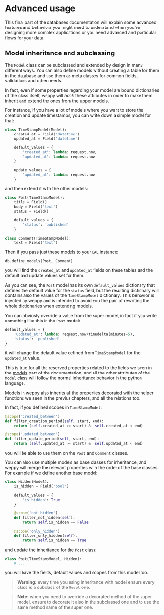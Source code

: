 Advanced usage
==============

This final part of the databases documentation will explain some advanced features and behaviors you might need to understand when you're designing more complex applications or you need advanced and particular flows for your data.

Model inheritance and subclassing
---------------------------------

The `Model` class can be subclassed and extended by design in many different ways. You can also define models without creating a table for them in the database and use them as meta classes for common fields, validations and other needs.

In fact, even if some properties regarding your model are bound dictionaries of the class itself, weppy will *hack* these attributes in order to make them inherit and extend the ones from the upper models.

For instance, if you have a lot of models where you want to store the creation and update timestamps, you can write down a simple model for that:

```python
class TimeStampModel(Model):
    created_at = Field('datetime')
    updated_at = Field('datetime')

    default_values = {
        'created_at': lambda: request.now,
        'updated_at': lambda: request.now
    }

    update_values = {
        'updated_at': lambda: request.now
    }
```

and then extend it with the other models:

```python
class Post(TimeStampModel):
    title = Field()
    body = Field('text')
    status = Field()

    default_values = {
        'status': 'published'
    }

class Comment(TimeStampModel):
    text = Field('text')
```

Then if you pass just these models to your `DAL` instance:

```python
db.define_models(Post, Comment)
```

you will find the `created_at` and `updated_at` fields on these tables and the default and update values set for them.

As you can see, the `Post` model has its own `default_values` dictionary that defines the default value for the `status` field, but the resulting dictionary will contains also the values of the `TimeStampModel` dictionary. This behavior is injected by weppy and is intended to avoid you the pain of rewriting the whole dictionaries when extending models.

You can obviosly override a value from the super model, in fact if you write something like this in the `Post` model:

```python
default_values = {
    'updated_at': lambda: request.now+timedelta(minutes=5),
    'status': 'published'
}
```

it will change the default value defined from `TimeStampModel` for the `updated_at` value.

This is true for all the reserved properties related to the fields we seen in the [models](./models) part of the documentation, and all the other attributes of the `Model` class will follow the normal inheritance behavior in the python language.

Models in weppy also inherits all the properties decorated with the helper functions we seen in the previus chapters, and all the relations too.

In fact, if you defined scopes in `TimeStampModel`:

```python
@scope('created_between')
def filter_creation_period(self, start, end):
    return (self.created_at >= start) & (self.created_at < end)

@scope('updated_between')
def filter_update_period(self, start, end):
    return (self.updated_at >= start) & (self.updated_at < end)
```

you will be able to use them on the `Post` and `Comment` classes.

You can also use multiple models as base classes for inheritance, and weppy will merge the relevant properties with the order of the base classes. For example if we define another base model:

```python
class Hidden(Model):
    is_hidden = Field('bool')

    default_values = {
        'is_hidden': True
    }

    @scope('not_hidden')
    def filter_not_hidden(self):
        return self.is_hidden == False

    @scope('only_hidden')
    def filter_only_hidden(self):
        return self.is_hidden == True
```

and update the inheritance for the `Post` class:

```python
class Post(TimeStampModel, Hidden):
    # ...
```

you will have the fields, default values and scopes from this model too.

> **Warning:** every time you using inheritance with model ensure every class is a subclass of the `Model` one.

> **Note:** when you need to override a decorated method of the super model, ensure to decorate it also in the subclassed one and to use the same method name of the super one.
